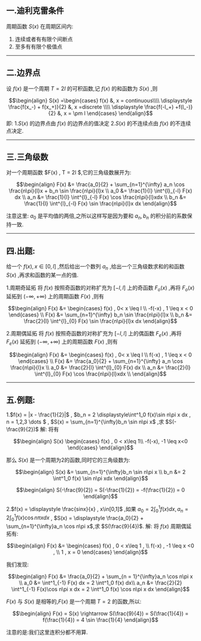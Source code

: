 ## 一.迪利克雷条件
周期函数 $S(x)$ 在周期区间内:
1. 连续或者有有限个间断点
2. 至多有有限个极值点

---
## 二.边界点
设 $f(x)$ 是一个周期 $T = 2l$ 的可积函数,记 $f(x)$ 的和函数为 $S(x)$ ,则 

$$\begin{align}
    S(x) =\begin{cases}
        f(x) &, x = continuous\\\\
        \displaystyle \frac{f(x_-) + f(x_+)}{2} &, x =discrete \\\\
        \displaystyle \frac{f(-l_+) +f(l_-)}{2} &, x = \pm l 
    \end{cases}
\end{align}$$
即:
1.$S(x)$ 的边界点由 $f(x)$ 的边界点的值决定
2.$S(x)$ 的不连续点由 $f(x)$ 的不连续点决定.




---
## 三.三角级数
对一个周期函数 $F(x) , T = 2l $,它的三角级数展开为:

$$\begin{align}
    F(x) &= \frac{a_0}{2} + \sum_{n=1}^{\infty} a_n \cos \frac{n\pi}{l}x + b_n \sin \frac{n\pi}{l}x \\
    a_0 &= \frac{1}{l} \int^{l}_{-l} F(x) dx \\
    a_n &= \frac{1}{l} \int^{l}_{-l} F(x) \cos \frac{n\pi}{l}xdx \\
    b_n &= \frac{1}{l} \int^{l}_{-l} F(x) \sin \frac{n\pi}{l}x dx
\end{align}$$

注意这里: $a_0$ 是平均值的两倍,之所以这样写是因为要和 $a_n,b_n$ 的积分前的系数保持一致.


---
## 四.出题:
给一个 $f(x),x \in [0,l]$ ,然后给出一个数列 $a_n$ ,给出一个三角级数求和的和函数 $S(x)$ ,再求和函数的某一点的值.

1.周期奇延拓
将 $f(x)$ 按照奇函数的对称扩充为 $[-l,l]$ 上的奇函数 $F_o(x)$ ,再将 $F_o(x)$ 延拓到 $(-\infty,+\infty)$ 上的周期函数 $F(x)$ ,则有

$$\begin{align}
    F(x) &= \begin{cases}
        f(x) , 0< x \leq l \\
        -f(-x) , 1 \leq x < 0
    \end{cases} \\
    F(x) &= \sum_{n=1}^{\infty}  b_n \sin \frac{n\pi}{l}x \\
    b_n &= \frac{2}{l} \int^{l}_{0} F(x) \sin \frac{n\pi}{l}x dx 
\end{align}$$

2.周期偶延拓
将 $f(x)$ 按照奇函数的对称扩充为 $[-l,l]$ 上的偶函数 $F_e(x)$ ,再将 $F_e(x)$ 延拓到 $(-\infty,+\infty)$ 上的周期函数 $F(x)$ ,则有

$$\begin{align}
    F(x) &= \begin{cases}
        f(x) , 0< x \leq l \\
        f(-x) , 1 \leq x < 0
    \end{cases} \\
    F(x) &= \frac{a_0}{2} + \sum_{n=1}^{\infty} a_n \cos \frac{n\pi}{l}x \\
    a_0 &= \frac{2}{l} \int^{l}_{0} F(x) dx \\
    a_n &= \frac{2}{l} \int^{l}_{0} F(x) \cos \frac{n\pi}{l}xdx \\
\end{align}$$


---
## 五.例题:
1.$f(x) = |x - \frac{1}{2}|$ , $b_n = 2 \displaystyle\int^1_0 f(x)\sin n\pi x dx , n = 1,2,3 \dots $ , $S(x) = \sum_{n=1}^{\infty}b_n \sin n\pi x$ ,求 $S(-\frac{9}{2})$ 
解:
将有

$$\begin{align}
    S(x) \begin{cases}
        f(x) , 0 < x\leq 1\\
        -f(-x), -1 \leq x<0
    \end{cases}
\end{align}$$

那么 $S(x)$ 是一个周期为$2$的函数,同时它的三角级数为:

$$\begin{align}
    S(x) &= \sum_{n=1}^{\infty}b_n \sin n\pi x \\
    b_n &= 2 \int^1_0 f(x) \sin n\pi xdx
\end{align}$$


$$\begin{align}
    S(-\frac{9}{2}) = S(-\frac{1}{2}) = -f(\frac{1}{2}) = 0
\end{align}$$

2.$f(x) = \displaystyle \frac{sinx}{x} , x\in[0,1]$ ,如果 $a_0 = 2 \displaystyle \int^1_0 f(x)  dx , a_n = 2\int^1_0 f(x) \cos n\pi x dx$ , $S(x) = \displaystyle \frac{a_0}{2} +  \sum_{n=1}^{\infty}a_n \cos n\pi x$,求 $S(\frac{9}{4})$.
解:
将 $f(x)$ 周期偶延拓有:

$$\begin{align}
    F(x) &= \begin{cases}
        f(x) , 0 < x\leq 1 , \\
        f(-x) , -1 \leq x <0 , \\
        1 , x = 0
    \end{cases}
\end{align}$$

我们发现:

$$\begin{align}
    F(x) &= \frac{a_0}{2} + \sum_{n = 1}^{\infty}a_n \cos n\pi x \\
    a_0 &= \int^1_{-1} F(x) dx = 2 \int^1_0 f(x) dx\\
    a_n &= \frac{2}{2} \int^1_{-1} F(x)\cos n\pi x dx = 2 \int^1_0 f(x) \cos n\pi x dx
\end{align}$$

$F(x)$ 与 $S(x)$ 是相等的,$F(x)$ 是一个周期 $T=2$ 的函数,所以:

$$\begin{align}
    F(x) = S(x) \rightarrow S(\frac{9}{4}) = S(\frac{1}{4}) = f(\frac{1}{4}) = 4 \sin \frac{1}{4}
\end{align}$$

注意的是:我们这里连积分都不用算.